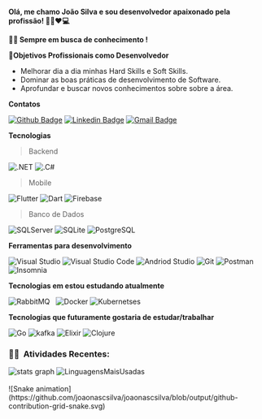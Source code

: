 **Olá, me chamo João Silva e sou desenvolvedor apaixonado pela profissão! 👨‍💻:heart:💻**

**👨‍🎓 Sempre em busca de conhecimento !**

**🚀Objetivos Profissionais  como Desenvolvedor**
* Melhorar dia a dia minhas Hard Skills e Soft Skills.
* Dominar as boas práticas de desenvolvimento de Software.
* Aprofundar e buscar novos conhecimentos sobre sobre a área.

**Contatos**

[![Github Badge](https://img.shields.io/badge/-Github-000?style=flat&logo=Github&logoColor=white&link=https://github.com/JoaoNascSilva)](https://github.com/JoaoNascSilva)
[![Linkedin Badge](https://img.shields.io/badge/-LinkedIn-blue?style=flat&logo=Linkedin&logoColor=white&link=https://www.linkedin.com/in/jo%C3%A3o-antonio-nascimento-da-silva-120a4517a/)](https://www.linkedin.com/in/jo%C3%A3o-antonio-nascimento-da-silva-120a4517a/)
[![Gmail Badge](https://img.shields.io/badge/-Gmail-333333?style=flat-square&logo=Gmail&logoColor=red&link=mailto:joao.antonio.89@gmail.com)](mailto:joao.antnoio.89@gmail.com)


**Tecnologias**
> Backend

![.NET](https://img.shields.io/badge/.NET-5C2D91?style=flat&logo=.net&logoColor=white)
![.C#](https://img.shields.io/badge/C%23-5C2D91?style=flat&logo=c-sharp&logoColor=white)

> Mobile

![Flutter](https://img.shields.io/badge/Flutter-02569B?style=flat&logo=flutter&logoColor=white)
![Dart](https://img.shields.io/badge/Dart-0175C2?style=flat&logo=dart&logoColor=white)
![Firebase](https://img.shields.io/badge/Firebase-F29D0C?style=flat&logo=firebase&logoColor=white)
> Banco de Dados

![SQLServer](https://img.shields.io/badge/-SQLServer-333333?style=flat&logo=microsoftsqlserver)
![SQLite](https://img.shields.io/badge/SQLite-07405E?style=flat&logo=sqlite&logoColor=white)
![PostgreSQL](https://img.shields.io/badge/PostgreSQL-316192?style=flat&logo=postgresql&logoColor=white)


**Ferramentas para desenvolvimento**

![Visual Studio](https://img.shields.io/badge/Visual_Studio-5C2D91?style=flat&logo=visual%20studio&logoColor=white)
![Visual Studio Code](https://img.shields.io/badge/Visual_Studio_Code-0078D4?style=flat&logo=visual%20studio%20code&logoColor=white)
![Andriod Studio](https://img.shields.io/badge/Android_Studio-3DDC84?style=flat&logo=android-studio&logoColor=white)
![Git](https://img.shields.io/badge/Git-E34F26?style=flat&logo=git&logoColor=white)
![Postman](https://img.shields.io/badge/-Postman-333333?style=flat&logo=postman)
![Insomnia](https://img.shields.io/badge/-Insomnia-6B00DB?style=flat&logo=Insomnia)

**Tecnologias em estou estudando atualmente**

![RabbitMQ](https://img.shields.io/badge/RabbitMQ-F76300?style=flat&logo=rabbitmq&logoColor=white)
![]()
![]()
![Docker](https://img.shields.io/badge/Docker-2496ED?style=flat&logo=docker&logoColor=white)
![Kubernetses](https://img.shields.io/badge/Kubernetes-326DE6?style=flat&logo=kubernetes&logoColor=white)

  <!--<code> <img src="https://seeklogo.com/images/T/typescript-logo-B29A3F462D-seeklogo.com.png" alt="TypeScript" width="40" height="40"/></code>&nbsp; -->
  <!--<code> <img src="https://angular.io/assets/images/logos/angular/angular.svg" alt="Angular" width="40" height="40"/></code>&nbsp;-->
  <!--<code> <img src="https://seeklogo.com/images/H/html5-logo-EF92D240D7-seeklogo.com.png" alt="HTML" width="40" height="40"></code>&nbsp;-->
  <!--<code> <img src="https://seeklogo.com/images/C/css-3-logo-AF06D75231-seeklogo.com.png" alt="CSS" width="40" height="40"/></code>&nbsp;-->
</p>


**Tecnologias que futuramente gostaria de estudar/trabalhar**

![Go](https://img.shields.io/badge/Go-00ADD8?style=flat&logo=go&logoColor=white)
![kafka](https://img.shields.io/badge/Apache_Kafka-231F20?style=flat&logo=apache-kafka&logoColor=white)
![Elixir](https://img.shields.io/badge/Elixir-4B275F?style=flat&logo=elixir&logoColor=white)
![Clojure](https://img.shields.io/badge/Clojure-60AB30?style=flat&logo=clojure&logoColor=white)

<h3> 👨‍💻 &nbsp;Atividades Recentes: </h3>
<div align="left">
  <img src= "https://github-readme-stats.vercel.app/api?username=JoaoNascSilva&show_icons=true&theme=dracula" height="150" alt="stats graph">
  <img src="https://github-readme-stats.vercel.app/api/top-langs/?username=JoaoNascSilva&layout=compact&hide=html&theme=dracula" height="150" alt="LinguagensMaisUsadas" />
<div/>
  
<br/>
![Snake animation](https://github.com/joaonascsilva/joaonascsilva/blob/output/github-contribution-grid-snake.svg)
  
<!--![Visitors](http://estruyf-github.azurewebsites.net/api/VisitorHit?user=JoaoNascSilva&repo=JoaoNascSilva&countColor=%232E8B57)-->
<!--
**JoaoNascSilva/JoaoNascSilva** is a ✨ _special_ ✨ repository because its `README.md` (this file) appears on your GitHub profile.
Here are some ideas to get you started:

- 🔭 I’m currently working on ...
- 🌱 I’m currently learning ...
- 👯 I’m looking to collaborate on ...
- 🤔 I’m looking for help with ...
- 💬 Ask me about ...
- 📫 How to reach me: ...
- 😄 Pronouns: ...
- ⚡ Fun fact: ...
-->
